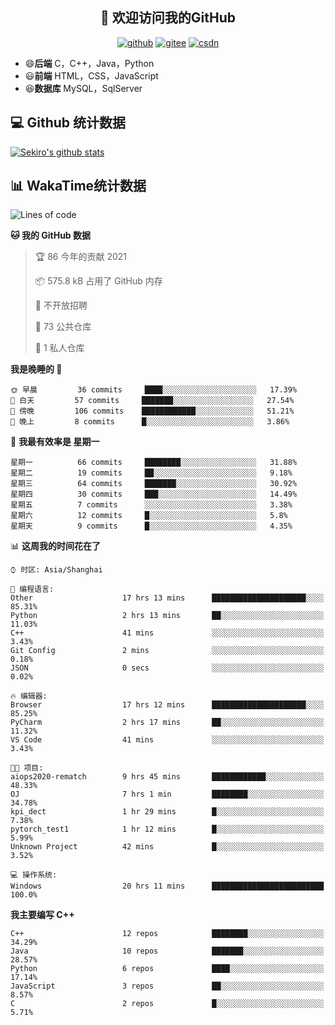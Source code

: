 <h2 align="center">👋 欢迎访问我的GitHub</h2>
<p align="center">
  <a href="https://666wxy666.github.io/"><img src="https://img.shields.io/badge/GitHub-24292e" alt="github"></a>
  <a href="https://gitee.com/wxy_666"><img src="https://img.shields.io/badge/Gitee-fe7300" alt="gitee"></a>
  <a href="https://blog.csdn.net/WXY_666"><img src="https://img.shields.io/badge/CSDN-cf000e" alt="csdn"></a>
</p>

- 😄**后端** C，C++，Java，Python
- 😃**前端** HTML，CSS，JavaScript
- 😆**数据库** MySQL，SqlServer

## 💻 Github 统计数据
[![Sekiro's github stats](https://github-readme-stats.vercel.app/api?username=666WXY666)](https://666wxy666.github.io/)

## 📊 WakaTime统计数据

<!--START_SECTION:waka-->
![Lines of code](https://img.shields.io/badge/%E4%BB%8E%E3%80%8C%E4%BD%A0%E5%A5%BD%E4%B8%96%E7%95%8C%E3%80%8D%E6%88%91%E5%B7%B2%E7%BB%8F%E5%86%99%E4%BA%86-966443%20%E8%A1%8C%E4%BB%A3%E7%A0%81-blue)

**🐱 我的 GitHub 数据** 

> 🏆 86 今年的贡献 2021
 > 
> 📦 575.8 kB 占用了 GitHub 内存 
 > 
> 🚫 不开放招聘
 > 
> 📜 73 公共仓库 
 > 
> 🔑 1 私人仓库 
 > 
**我是晚睡的 🦉** 

```text
🌞 早晨         36 commits     ████░░░░░░░░░░░░░░░░░░░░░   17.39% 
🌆 白天         57 commits     ███████░░░░░░░░░░░░░░░░░░   27.54% 
🌃 傍晚         106 commits    ████████████░░░░░░░░░░░░░   51.21% 
🌙 晚上         8 commits      █░░░░░░░░░░░░░░░░░░░░░░░░   3.86%

```
📅 **我最有效率是 星期一** 

```text
星期一          66 commits     ████████░░░░░░░░░░░░░░░░░   31.88% 
星期二          19 commits     ██░░░░░░░░░░░░░░░░░░░░░░░   9.18% 
星期三          64 commits     ███████░░░░░░░░░░░░░░░░░░   30.92% 
星期四          30 commits     ███░░░░░░░░░░░░░░░░░░░░░░   14.49% 
星期五          7 commits      ░░░░░░░░░░░░░░░░░░░░░░░░░   3.38% 
星期六          12 commits     █░░░░░░░░░░░░░░░░░░░░░░░░   5.8% 
星期天          9 commits      █░░░░░░░░░░░░░░░░░░░░░░░░   4.35%

```


📊 **这周我的时间花在了** 

```text
⌚︎ 时区: Asia/Shanghai

💬 编程语言: 
Other                    17 hrs 13 mins      █████████████████████░░░░   85.31% 
Python                   2 hrs 13 mins       ██░░░░░░░░░░░░░░░░░░░░░░░   11.03% 
C++                      41 mins             ░░░░░░░░░░░░░░░░░░░░░░░░░   3.43% 
Git Config               2 mins              ░░░░░░░░░░░░░░░░░░░░░░░░░   0.18% 
JSON                     0 secs              ░░░░░░░░░░░░░░░░░░░░░░░░░   0.02%

🔥 编辑器: 
Browser                  17 hrs 12 mins      █████████████████████░░░░   85.25% 
PyCharm                  2 hrs 17 mins       ██░░░░░░░░░░░░░░░░░░░░░░░   11.32% 
VS Code                  41 mins             ░░░░░░░░░░░░░░░░░░░░░░░░░   3.43%

🐱‍💻 项目: 
aiops2020-rematch        9 hrs 45 mins       ████████████░░░░░░░░░░░░░   48.33% 
OJ                       7 hrs 1 min         ████████░░░░░░░░░░░░░░░░░   34.78% 
kpi_dect                 1 hr 29 mins        █░░░░░░░░░░░░░░░░░░░░░░░░   7.38% 
pytorch_test1            1 hr 12 mins        █░░░░░░░░░░░░░░░░░░░░░░░░   5.99% 
Unknown Project          42 mins             █░░░░░░░░░░░░░░░░░░░░░░░░   3.52%

💻 操作系统: 
Windows                  20 hrs 11 mins      █████████████████████████   100.0%

```

**我主要编写 C++** 

```text
C++                      12 repos            ████████░░░░░░░░░░░░░░░░░   34.29% 
Java                     10 repos            ███████░░░░░░░░░░░░░░░░░░   28.57% 
Python                   6 repos             ████░░░░░░░░░░░░░░░░░░░░░   17.14% 
JavaScript               3 repos             ██░░░░░░░░░░░░░░░░░░░░░░░   8.57% 
C                        2 repos             █░░░░░░░░░░░░░░░░░░░░░░░░   5.71%

```



<!--END_SECTION:waka-->

<!--
**666WXY666/666WXY666** is a ✨ _special_ ✨ repository because its `README.md` (this file) appears on your GitHub profile.

Here are some ideas to get you started:

- 🔭 I’m currently working on ...
- 🌱 I’m currently learning ...
- 👯 I’m looking to collaborate on ...
- 🤔 I’m looking for help with ...
- 💬 Ask me about ...
- 📫 How to reach me: ...
- 😄 Pronouns: ...
- ⚡ Fun fact: ...
-->
